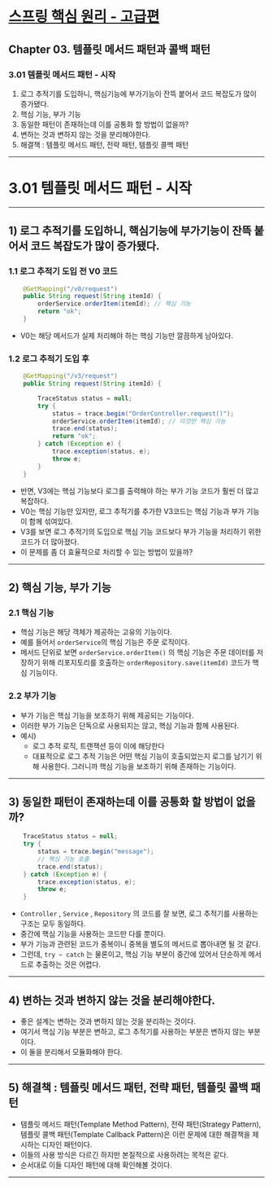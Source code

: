 # <a href = "../README.md" target="_blank">스프링 핵심 원리 - 고급편</a>
## Chapter 03. 템플릿 메서드 패턴과 콜백 패턴
### 3.01 템플릿 메서드 패턴 - 시작
1) 로그 추적기를 도입하니, 핵심기능에 부가기능이 잔뜩 붙어서 코드 복잡도가 많이 증가됐다.
2) 핵심 기능, 부가 기능
3) 동일한 패턴이 존재하는데 이를 공통화 할 방법이 없을까?
4) 변하는 것과 변하지 않는 것을 분리해야한다.
5) 해결책 : 템플릿 메서드 패턴, 전략 패턴, 템플릿 콜백 패턴

---

# 3.01 템플릿 메서드 패턴 - 시작

---


## 1) 로그 추적기를 도입하니, 핵심기능에 부가기능이 잔뜩 붙어서 코드 복잡도가 많이 증가됐다.

### 1.1 로그 추적기 도입 전 V0 코드
```java
    @GetMapping("/v0/request")
    public String request(String itemId) {
        orderService.orderItem(itemId); // 핵심 기능
        return "ok";
    }
```
- V0는 해당 메서드가 실제 처리해야 하는 핵심 기능만 깔끔하게 남아있다.


### 1.2 로그 추적기 도입 후 
```java
    @GetMapping("/v3/request")
    public String request(String itemId) {

        TraceStatus status = null;
        try {
            status = trace.begin("OrderController.request()");
            orderService.orderItem(itemId); // 이것만 핵심 기능
            trace.end(status);
            return "ok";
        } catch (Exception e) {
            trace.exception(status, e);
            throw e;
        }
    }
```
- 반면, V3에는 핵심 기능보다 로그를 출력해야 하는 부가 기능 코드가 훨씬 더 많고 복잡하다.
- V0는 핵심 기능만 있지만, 로그 추적기를 추가한 V3코드는 핵심 기능과 부가 기능이 함께 섞여있다.
- V3를 보면 로그 추적기의 도입으로 핵심 기능 코드보다 부가 기능을 처리하기 위한 코드가 더 많아졌다.
- 이 문제를 좀 더 효율적으로 처리할 수 있는 방법이 있을까?

---

## 2) 핵심 기능, 부가 기능

### 2.1 핵심 기능
- 핵심 기능은 해당 객체가 제공하는 고유의 기능이다.
- 예를 들어서 `orderService`의 핵심 기능은 주문 로직이다.
- 메서드 단위로 보면 `orderService.orderItem()` 의 핵심 기능은 주문 데이터를 저장하기 위해
리포지토리를 호출하는 `orderRepository.save(itemId)` 코드가 핵심 기능이다.

### 2.2 부가 기능
- 부가 기능은 핵심 기능을 보조하기 위해 제공되는 기능이다. 
- 이러한 부가 기능은 단독으로 사용되지는 않고, 핵심 기능과 함께 사용된다. 
- 예시)
  - 로그 추적 로직, 트랜잭션 등이 이에 해당한다
  - 대표적으로 로그 추적 기능은 어떤 핵심 기능이 호출되었는지 로그를 남기기 위해 사용한다. 그러니까 핵심 기능을 보조하기 위해 존재하는 기능이다.

---

## 3) 동일한 패턴이 존재하는데 이를 공통화 할 방법이 없을까?
```java
    TraceStatus status = null;
    try {
        status = trace.begin("message");
        // 핵심 기능 호출 
        trace.end(status);
    } catch (Exception e) {
        trace.exception(status, e);
        throw e;
    }
```
- `Controller` , `Service` , `Repository` 의 코드를 잘 보면, 로그 추적기를 사용하는 구조는 모두 동일하다.
- 중간에 핵심 기능을 사용하는 코드만 다를 뿐이다.
- 부가 기능과 관련된 코드가 중복이니 중복을 별도의 메서드로 뽑아내면 될 것 같다.
- 그런데, `try ~ catch` 는 물론이고, 핵심 기능 부분이 중간에 있어서 단순하게 메서드로 추출하는 것은 어렵다.

---

## 4) 변하는 것과 변하지 않는 것을 분리해야한다.
- 좋은 설계는 변하는 것과 변하지 않는 것을 분리하는 것이다.
- 여기서 핵심 기능 부분은 변하고, 로그 추적기를 사용하는 부분은 변하지 않는 부분이다.
- 이 둘을 분리해서 모듈화해야 한다.

---

## 5) 해결책 : 템플릿 메서드 패턴, 전략 패턴, 템플릿 콜백 패턴
- 템플릿 메서드 패턴(Template Method Pattern), 전략 패턴(Strategy Pattern), 템플릿 콜백 패턴(Template Callback Pattern)은 이런 문제에 대한 해결책을 제시하는 디자인 패턴이다.
- 이들의 사용 방식은 다르긴 하지만 본질적으로 사용하려는 목적은 같다.
- 순서대로 이들 디자인 패턴에 대해 확인해볼 것이다.

---
